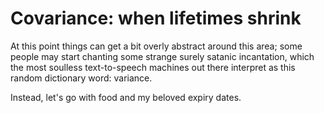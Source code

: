 # Covariance: when lifetimes shrink

At this point things can get a bit overly abstract around this area; some people may start chanting some strange surely satanic incantation, which the most soulless text-to-speech machines out there interpret as this random dictionary word: variance.

Instead, let's go with food and my beloved expiry dates.
